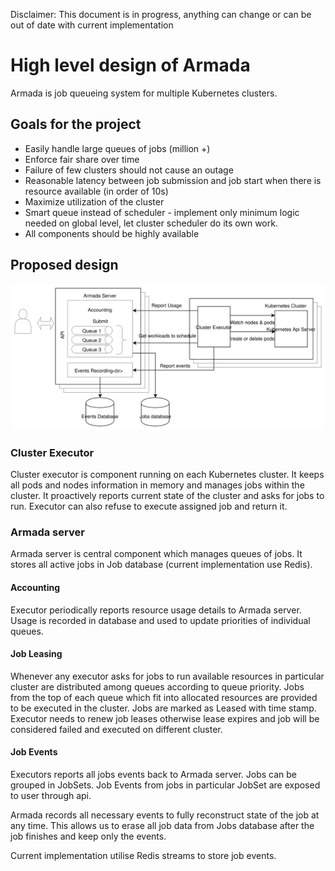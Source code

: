 Disclaimer: This document is in progress, anything can change or can be out of date with current implementation

# High level design of Armada
Armada is job queueing system for multiple Kubernetes clusters.

## Goals for the project
- Easily handle large queues of jobs (million +)
- Enforce fair share over time
- Failure of few clusters should not cause an outage
- Reasonable latency between job submission and job start when there is resource available (in order of 10s)
- Maximize utilization of the cluster
- Smart queue instead of scheduler - implement only minimum logic needed on global level, let cluster scheduler do its own work.
- All components should be highly available

## Proposed design
![Diagram](./batch-api.svg)

### Cluster Executor
Cluster executor is component running on each Kubernetes cluster. It keeps all pods and nodes information in memory and manages jobs within the cluster.
It proactively reports current state of the cluster and asks for jobs to run.
Executor can also refuse to execute assigned job and return it.

### Armada server
Armada server is central component which manages queues of jobs.
It stores all active jobs in Job database (current implementation use Redis).

#### Accounting
Executor periodically reports resource usage details to Armada server. 
Usage is recorded in database and used to update priorities of individual queues.

#### Job Leasing
Whenever any executor asks for jobs to run available resources in particular cluster are distributed among queues according to queue priority. Jobs from the top of each queue which fit into allocated resources are provided to be executed in the cluster. Jobs are marked as Leased with time stamp. Executor needs to renew 
job leases otherwise lease expires and job will be considered failed and executed on different cluster.

#### Job Events
Executors reports all jobs events back to Armada server. Jobs can be grouped in JobSets. Job Events from jobs in particular JobSet are exposed to user through api.

Armada records all necessary events to fully reconstruct state of the job at any time. This allows us to erase all job data from Jobs database after the job finishes and keep only the events.

Current implementation utilise Redis streams to store job events.
